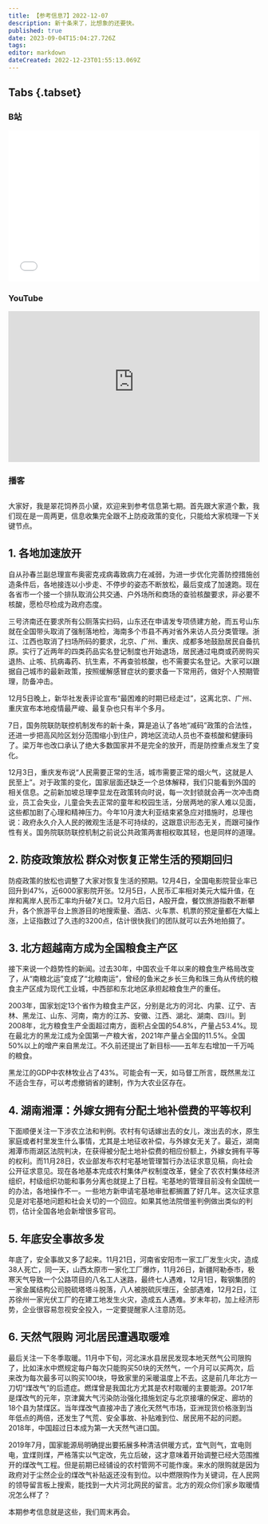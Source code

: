```yaml
---
title: 【参考信息7】2022-12-07
description: 新十条来了，比想象的还要快。
published: true
date: 2023-09-04T15:04:27.726Z
tags: 
editor: markdown
dateCreated: 2022-12-23T01:55:13.069Z
---
```


## Tabs {.tabset}
### B站
<div style="position: relative; padding: 30% 45%;">
<iframe style="position: absolute; width: 100%; height: 100%; left: 0; top: 0;" src="//player.bilibili.com/player.html?&bvid=BV1Wd4y1s7Fy&page=1&as_wide=1&high_quality=1&danmaku=1&autoplay=0" scrolling="no" border="0" frameborder="no" framespacing="0" allowfullscreen="true"></iframe>
</div>

### YouTube
<div style="position: relative; padding: 30% 45%;">
<iframe style="position: absolute; top: 0; left: 0; width: 100%; height: 100%;" src="https://www.youtube-nocookie.com/embed/KHRjKCtzRqM" title="YouTube video player" frameborder="0" allow="accelerometer; autoplay; clipboard-write; encrypted-media; gyroscope; picture-in-picture" allowfullscreen></iframe>
</div>
  
### 播客
<div class="podcast-player"></div>

## 

大家好，我是翠花饲养员小黛，欢迎来到参考信息第七期。首先跟大家道个歉，我们现在是一周两更，信息收集完全跟不上防疫政策的变化，只能给大家梳理一下关键节点。

## 1. 各地加速放开

自从孙春兰副总理宣布奥密克戎病毒致病力在减弱，为进一步优化完善防控措施创造条件后，各地接连以小步走、不停步的姿态不断放松，最后变成了加速跑。现在各省市一个接一个排队取消公共交通、户外场所和商场的查验核酸要求，非必要不核酸，愿检尽检成为政府态度。

三号济南还在要求所有公厕落实扫码，山东还在申请发专项债建方舱，而五号山东就在全国带头取消了强制落地检，海南多个市县不再对省外来访人员分类管理。浙江、江西也取消了扫场所码的要求，北京、广州、重庆、成都多地鼓励居民自备抗原。实行了近两年的四类药品实名登记制度也开始退场，居民通过电商或药房购买退热、止咳、抗病毒药、抗生素，不再查验核酸，也不需要实名登记。大家可以跟据自己城市的最新政策，按照缓解感冒症状的要求备一下常用药，做好个人预期管理，防备冲击。

12月5日晚上，新华社发表评论宣布“最困难的时期已经走过”，这离北京、广州、重庆宣布本地疫情最严峻、最复杂也只有半个多月。

7日，国务院联防联控机制发布的新十条，算是追认了各地“减码”政策的合法性，还进一步把高风险区划分范围缩小到住户，跨地区流动人员也不查核酸和健康码了。梁万年也改口承认了绝大多数国家并不是完全的放开，而是防控重点发生了变化。

12月3日，重庆发布说“人民需要正常的生活，城市需要正常的烟火气，这就是人民至上”。对于政策的变化，国家层面还缺乏一个总体解释，我们只能看到外国的相关信息。之前新加坡总理李显龙在政策转向时说，每一次封锁就会再一次冲击商业，员工会失业，儿童会失去正常的童年和校园生活，分居两地的家人难以见面，这些都加剧了心理和精神压力。今年10月澳大利亚结束紧急应对措施时，总理也说：政府永久介入人民的微观生活是不可持续的，这跟意识形态无关，而跟可操作性有关。国务院联防联控机制之前说公共政策两害相权取其轻，也是同样的道理。

## 2. 防疫政策放松 群众对恢复正常生活的预期回归

防疫政策的放松也调整了大家对恢复生活的预期。12月4日，全国电影院营业率已回升到47%，近6000家影院开张。12月5日，人民币汇率相对美元大幅升值，在岸和离岸人民币汇率均升破7关口。12月六后日，A股开盘，餐饮旅游指数不断攀升，各个旅游平台上旅游目的地搜索量、酒店、火车票、机票的预定量都在大幅上涨，上证指数过了久违的3200点，估计很快我们的团队就可以去外地拍摄了。

## 3. 北方超越南方成为全国粮食主产区

接下来说一个趋势性的新闻。过去30年，中国农业千年以来的粮食生产格局改变了，从“南粮北运”变成了“北粮南运”，曾经的鱼米之乡长三角和珠三角从传统的粮食主产区成为现代工业城，中西部和东北地区承担起粮食生产的重任。

2003年，国家划定13个省作为粮食主产区，分别是北方的河北、内蒙、辽宁、吉林、黑龙江、山东、河南，南方的江苏、安徽、江西、湖北、湖南、四川。到2008年，北方粮食生产全面超过南方，面积占全国的54.8%，产量占53.4%。现在最北方的黑龙江成为全国第一产粮大省，2021年产量占全国的11.5%。全国50%以上的增产来自黑龙江。不久前还提出了新目标——五年左右增加一千万吨的粮食。

黑龙江的GDP中农林牧业占了43%。可能会有一天，如马督工所言，既然黑龙江不适合生存，可以考虑撤销省的建制，作为大农业区存在。

## 4. 湖南湘潭：外嫁女拥有分配土地补偿费的平等权利

下面顺便关注一下涉农立法和判例。农村有句话嫁出去的女儿，泼出去的水，原生家庭或者村里发生什么事情，尤其是土地征收补偿，与外嫁女无关了。最近，湖南湘潭市雨湖区法院判决，在获得被分配土地补偿费的相应份额上，外嫁女拥有平等的权利。而11月28日，农业部发布农村宅基地管理暂行办法征求意见稿，向社会公开征求意见。现在各地基本完成农村集体产权制度改革，健全了农农村集体经济组织，村级组织功能和事务分离也就提上了日程。宅基地的管理目前没有全国统一的办法，各地操作不一。一些地方新申请宅基地审批都搁置了好几年。这次征求意见是对宅基地问题和社会关切的一个回应。如果其他法院借鉴判例做出类似的判罚，估计全国各地会新增很多官司。

## 5. 年底安全事故多发

年底了，安全事故又多了起来。11月21日，河南省安阳市一家工厂发生火灾，造成38人死亡，同一天，山西太原市一家化工厂爆炸，11月26日，新疆阿勒泰市，极寒天气导致一个公路项目的八名工人迷路，最终七人遇难，12月1日，鞍钢集团的一家金属结构公司脱硫塔塔斗脱落，八人被脱硫灰埋压，全部遇难，12月2日，江苏徐州一家光伏工厂的在建工地发生火灾，造成五人遇难。岁末年初，加上经济形势，企业很容易忽视安全投入，一定要提醒家人注意防范。

## 6. 天然气限购 河北居民遭遇取暖难

最后关注一下冬季取暖。11月中下旬，河北涞水县居民发现本地天然气公司限购了，比如涞水中燃规定每户每次只能购买50块的天然气，一个月可以买两次，后来改为每次最多可以购买100块，导致家里的采暖温度上不去。这是前几年北方一刀切“煤改气”的后遗症。燃煤曾是我国北方尤其是农村取暖的主要能源。2017年是煤改气的元年，京津冀大气污染防治强化措施划定与北京接壤的保定、廊坊的18个县为禁煤区。当年煤改气直接冲击了液化天然气市场，亚洲现货价格涨到当年低点的两倍，还发生了气荒、安全事故、补贴难到位、居民用不起的问题。2018年，中国超过日本成为第一大天然气进口国。

2019年7月，国家能源局明确提出要拓展多种清洁供暖方式，宜气则气，宜电则电，宜煤则煤，严格落实以气定改，先立后破，这才意味着开始调整已经大范围推开的煤改气工程。但是前期已经铺设的农村管网不可能作废。来水的限购就是因为政府对于尘然企业的煤改气补贴返还没有到位。以中燃限购作为关键词，在人民网的领导留言板上搜索，能找到一大片河北网民的留言。北方的观众你们家乡取暖情况怎么样了？

本期参考信息就是这些，我们周末再会。
